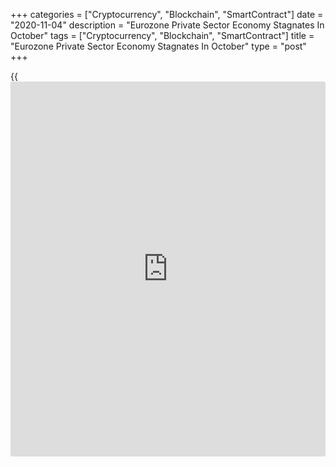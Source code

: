 +++
categories = ["Cryptocurrency", "Blockchain", "SmartContract"]
date = "2020-11-04"
description = "Eurozone Private Sector Economy Stagnates In October"
tags = ["Cryptocurrency", "Blockchain", "SmartContract"]
title = "Eurozone Private Sector Economy Stagnates In October"
type = "post"
+++

{{<iframe id="large-banner" src="https://www.bounty.group/#slide=16.0" width="100%" height="600" scrolling="no" style="border: 0px solid rgb(216, 221, 230); border-radius: 3px;">}}

The euro area private sector recovery halted in October as the
containment measures were reintroduced to combat the second wave of
Covid-19 infections, final survey results from IHS Markit showed
Wednesday.

The composite output index fell to 50.0 in October from 50.4 in
September. The flash score was 49.4. A score above 50 indicates
expansion, while a reading below 50 suggests contraction.

The headline index masked the continuation of a two-speed [economy][1]
in October. Manufacturing output grew the most in over two-and-a-half
years. In stark contrast, service sector activity contracted at the
fastest pace since May.

The services Purchasing Managers' Index dropped to 46.9 in October from
48.0 in September. The score was revised from 46.2.

Data showed that overall incoming new [business][2] dropped for the
first time in four months in October. Nonetheless, there was some
positive [news](https://www.letsplayfx.com/blog/forex-news-website/) on export sales.

Employment declined for the eighth successive month in October albeit at
the weakest pace in the current sequence.

On the price front, the survey showed that input costs logged the
strongest rise since February. Meanwhile, output charges continued to
fall as the challenging business environment weighed on pricing power.

Looking ahead to the coming twelve months, business confidence remained
in positive territory in October.

With lockdown measures being tightened, it is becoming increasingly hard
to see how the eurozone economy will avoid falling back into decline,
especially as some countries, including France, Italy and Spain, are
already contracting again, Chris Williamson, chief business economist at
IHS Markit said.  
  
Germany was the only nation to register an expansion in private sector
activity, with growth reaching a three-month high. The composite output
index rose to 55.0 in October from 54.7 in September. The flash score
was 54.5.

Meanwhile, Germany's service sector returned to contraction zone as
rising Covid-19 cases weighed on demand. The services PMI came in at
49.5 versus 50.6 in September and the flash reading of 48.9.

All other nations registered contractions in activity since the previous
month with Spain registering by far the sharpest fall, followed by
France. Italy and Ireland recorded marginal declines in activity.

The French private sector posted its biggest decline since May. The
composite output index fell to 47.5 in October from 48.5 in September.
This was above the flash 47.3.  
The services PMI decreased to 46.5, as initially estimated, from 47.5 a
month ago.

The PMI signaled a renewed contraction in the private sector output in
October. At 49.2, the composite output index fell from 50.4 in
September. At the sector level, a faster reduction in services activity
outweighed a sharp uptick in manufacturing output.

The services PMI slid to a four month low of 46.7 in October from 48.8 a
month ago.  
  
Spain's private sector economy contracted for the third month in a row.
The composite PMI slid to a five-month low of 44.1 from 44.3 in
September. The services PMI came in at 41.4 in October, down from 42.4
in the prior month.

For comments and feedback [contact](https://www.playgroundfx.com/contact/): editorial@rtt[news](https://www.letsplayfx.com/blog/forex-news-website/).com

[Economic News][1]

 **What parts of the world are seeing the best (and worst) economic
performances lately? Click[here][3] to check out our [Econ Scorecard][3]
and find out! See up-to-the-moment [ranking](https://www.playgroundfx.com/blog/crypto-exchange-ranking/)s for the best and worst
performers in [GDP][4], [unemployment rate][5], [inflation][6] and much
more.**

   1. www.rtt[news](https://www.letsplayfx.com/blog/forex-news-website/).com/Content/EconomicNews.aspx
   2. www.rtt[news](https://www.letsplayfx.com/blog/forex-news-website/).com/Content/Business.aspx
   3. www.rtt[news](https://www.letsplayfx.com/blog/forex-news-website/).com/economic-scorecard/world-rank/industrial-production/highest-performance.aspx
   4. www.rtt[news](https://www.letsplayfx.com/blog/forex-news-website/).com/economic-scorecard/world-rank/GDP/highest-performance.aspx
   5. www.rtt[news](https://www.letsplayfx.com/blog/forex-news-website/).com/economic-scorecard/world-rank/unemployment-rate/lowest-performance.aspx
   6. www.rtt[news](https://www.letsplayfx.com/blog/forex-news-website/).com/economic-scorecard/world-rank/CPI/highest-performance.aspx